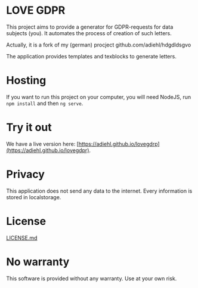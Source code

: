 # LOVE GDPR

This project aims to provide a generator for GDPR-requests for data subjects (you). It automates the process of
creation of such letters.

Actually, it is a fork of my (german) procject github.com/adiehl/hdgdldsgvo

The application provides templates and texblocks to generate letters.

# Hosting

If you want to run this project on your computer, you will need NodeJS, run `npm install` and then `ng serve`. 

# Try it out

We have a live version here: [https://adiehl.github.io/lovegdrp](https://adiehl.github.io/lovegdpr).

# Privacy

This application does not send any data to the internet. Every information is stored in localstorage.

# License

[LICENSE.md](GPL)

# No warranty

This software is provided without any warranty. Use at your own risk.

